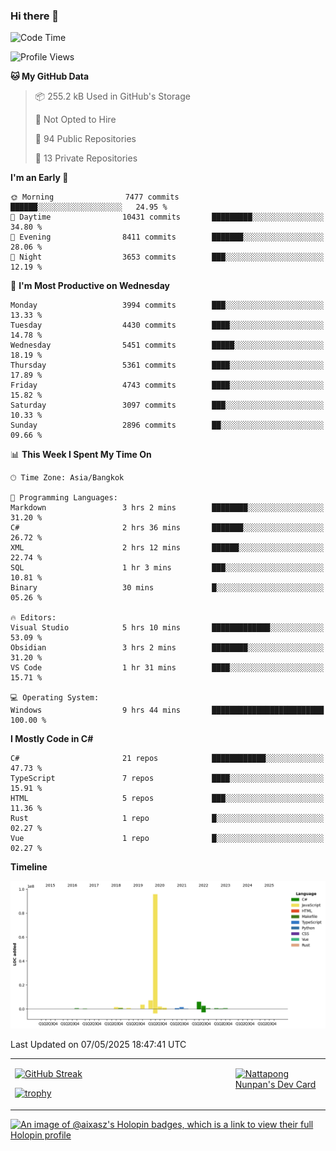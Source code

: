 ### Hi there 👋

<!--START_SECTION:waka-->
![Code Time](http://img.shields.io/badge/Code%20Time-2%2C251%20hrs%2048%20mins-blue)

![Profile Views](http://img.shields.io/badge/Profile%20Views-0-blue)

**🐱 My GitHub Data** 

> 📦 255.2 kB Used in GitHub's Storage 
 > 
> 🚫 Not Opted to Hire
 > 
> 📜 94 Public Repositories 
 > 
> 🔑 13 Private Repositories 
 > 
**I'm an Early 🐤** 

```text
🌞 Morning                7477 commits        ██████░░░░░░░░░░░░░░░░░░░   24.95 % 
🌆 Daytime                10431 commits       █████████░░░░░░░░░░░░░░░░   34.80 % 
🌃 Evening                8411 commits        ███████░░░░░░░░░░░░░░░░░░   28.06 % 
🌙 Night                  3653 commits        ███░░░░░░░░░░░░░░░░░░░░░░   12.19 % 
```
📅 **I'm Most Productive on Wednesday** 

```text
Monday                   3994 commits        ███░░░░░░░░░░░░░░░░░░░░░░   13.33 % 
Tuesday                  4430 commits        ████░░░░░░░░░░░░░░░░░░░░░   14.78 % 
Wednesday                5451 commits        █████░░░░░░░░░░░░░░░░░░░░   18.19 % 
Thursday                 5361 commits        ████░░░░░░░░░░░░░░░░░░░░░   17.89 % 
Friday                   4743 commits        ████░░░░░░░░░░░░░░░░░░░░░   15.82 % 
Saturday                 3097 commits        ███░░░░░░░░░░░░░░░░░░░░░░   10.33 % 
Sunday                   2896 commits        ██░░░░░░░░░░░░░░░░░░░░░░░   09.66 % 
```


📊 **This Week I Spent My Time On** 

```text
🕑︎ Time Zone: Asia/Bangkok

💬 Programming Languages: 
Markdown                 3 hrs 2 mins        ████████░░░░░░░░░░░░░░░░░   31.20 % 
C#                       2 hrs 36 mins       ███████░░░░░░░░░░░░░░░░░░   26.72 % 
XML                      2 hrs 12 mins       ██████░░░░░░░░░░░░░░░░░░░   22.74 % 
SQL                      1 hr 3 mins         ███░░░░░░░░░░░░░░░░░░░░░░   10.81 % 
Binary                   30 mins             █░░░░░░░░░░░░░░░░░░░░░░░░   05.26 % 

🔥 Editors: 
Visual Studio            5 hrs 10 mins       █████████████░░░░░░░░░░░░   53.09 % 
Obsidian                 3 hrs 2 mins        ████████░░░░░░░░░░░░░░░░░   31.20 % 
VS Code                  1 hr 31 mins        ████░░░░░░░░░░░░░░░░░░░░░   15.71 % 

💻 Operating System: 
Windows                  9 hrs 44 mins       █████████████████████████   100.00 % 
```

**I Mostly Code in C#** 

```text
C#                       21 repos            ████████████░░░░░░░░░░░░░   47.73 % 
TypeScript               7 repos             ████░░░░░░░░░░░░░░░░░░░░░   15.91 % 
HTML                     5 repos             ███░░░░░░░░░░░░░░░░░░░░░░   11.36 % 
Rust                     1 repo              █░░░░░░░░░░░░░░░░░░░░░░░░   02.27 % 
Vue                      1 repo              █░░░░░░░░░░░░░░░░░░░░░░░░   02.27 % 
```



**Timeline**

![Lines of Code chart](https://raw.githubusercontent.com/aixasz/aixasz/main/assets/bar_graph.png)


 Last Updated on 07/05/2025 18:47:41 UTC
<!--END_SECTION:waka-->

<table>
<tr>
<td width="70%" valign="top">
 
 [![GitHub Streak](http://github-readme-streak-stats.herokuapp.com?user=aixasz&theme=github-dark&hide_border=true&date_format=%5BY%20%5DM%20j)](https://git.io/streak-stats)

 [![trophy](https://github-profile-trophy.vercel.app/?username=aixasz&theme=onedark)](https://github.com/ryo-ma/github-profile-trophy)
 </td>
<td width="30%" valign="top">
 
<a href="https://app.daily.dev/aixasz"><img src="https://api.daily.dev/devcards/403207936e6547c9a85ea449e9f3abe8.png?r=re8" alt="Nattapong Nunpan's Dev Card"/></a>

 </td>
</tr>
</table>

[![An image of @aixasz's Holopin badges, which is a link to view their full Holopin profile](https://holopin.me/aixasz)](https://holopin.io/@aixasz)
 
